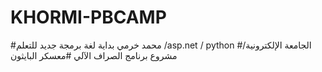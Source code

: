 # KHORMI-PBCAMP
#محمد خرمي بداية لغة برمجة جديد للتعلم  /asp.net / python
#الجامعة الإلكترونية/ مشروع برنامج الصراف الآلي
#معسكر البايثون
